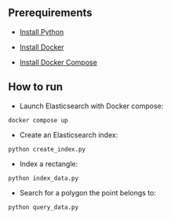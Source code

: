 ## Prerequirements
- [Install Python](https://www.python.org/downloads/)

- [Install Docker](https://docs.docker.com/engine/install/)

- [Install Docker Compose](https://docs.docker.com/compose/install/)

## How to run
- Launch Elasticsearch with Docker compose:
```shell
docker compose up
```
- Create an Elasticsearch index:
```shell
python create_index.py
```
- Index a rectangle:
```shell
python index_data.py
```
- Search for a polygon the point belongs to:
```shell
python query_data.py
```